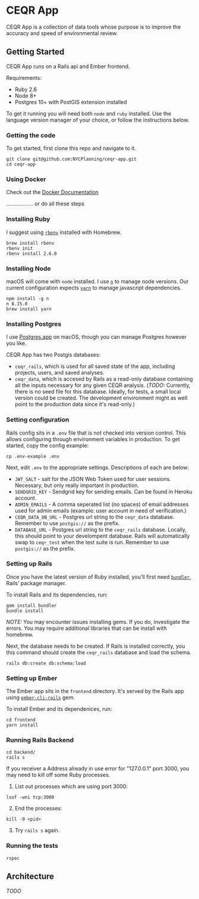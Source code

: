 # CEQR App

CEQR App is a collection of data tools whose purpose is to improve the accuracy and speed of environmental review.

## Getting Started

CEQR App runs on a Rails api and Ember frontend.

Requirements:
- Ruby 2.6
- Node 8+
- Postgres 10+ with PostGIS extension installed

To get it running you will need both `node` and `ruby` installed. Use the language version manager of your choice, or follow the instructions below.

### Getting the code

To get started, first clone this repo and navigate to it.

```
git clone git@github.com:NYCPlanning/ceqr-app.git
cd ceqr-app
```

### Using Docker
Check out the [Docker Documentation](DOCKER.md)


.................. or do all these steps
### Installing Ruby

I suggest using [`rbenv`](https://github.com/rbenv/rbenv) installed with Homebrew.

```
brew install rbenv
rbenv init
rbenv install 2.6.0
```

### Installing Node

macOS will come with `node` installed. I use [`n`](https://github.com/tj/n) to manage node versions. Our current configuration expects [`yarn`](https://yarnpkg.com/en/) to manage javascript dependencies.

```
npm install -g n
n 8.15.0
brew install yarn
```

### Installing Postgres

I use [Postgres.app](https://postgresapp.com/) on macOS, though you can manage Postgres however you like.

CEQR App has two Postgis databases:

- `ceqr_rails`, which is used for all saved state of the app, including projects, users, and saved analyses.
- `ceqr_data`, which is accesed by Rails as a read-only database containing all the inputs necessary for any given CEQR analysis. (_TODO:_ Currently, there is no seed file for this database. Ideally, for tests, a small local version could be created. The development environment might as well point to the production data since it's read-only.)

### Setting configuration

Rails config sits in a `.env` file that is not checked into version control. This allows configuring through environment variables in production. To get started, copy the config example:

```
cp .env-example .env
```

Next, edit `.env` to the appropriate settings. Descriptions of each are below:

- `JWT_SALT` - salt for the JSON Web Token used for user sessions. Necessary, but only really important in production.
- `SENDGRID_KEY` - Sendgrid key for sending emails. Can be found in Heroku account.
- `ADMIN_EMAILS` - A comma seperated list (no spaces) of email addresses used for admin emails (example: user account in need of verification.)
- `CEQR_DATA_DB_URL` - Postgres url string to the `ceqr_data` database. Remember to use `postgis://` as the prefix.
- `DATABASE_URL` - Postgres url string to the `ceqr_rails` database. Locally, this should point to your develompent database. Rails will automatically swap to `ceqr_test` when the test suite is run. Remember to use `postgis://` as the prefix.

### Setting up Rails

Once you have the latest version of Ruby installed, you'll first need [`bundler`](https://bundler.io/), Rails' package manager.

To install Rails and its dependencies, run:

```
gem install bundler
bundle install
```

*NOTE:* You may encounter issues installing gems. If you do, investigate the errors. You may require additional libraries that can be install with homebrew.

Next, the database needs to be created. If Rails is installed correctly, you this command should create the `ceqr_rails` database and load the schema.

```
rails db:create db:schema:load
```

### Setting up Ember

The Ember app sits in the `frontend` directory. It's served by the Rails app using [`ember-cli-rails`](https://github.com/thoughtbot/ember-cli-rails) gem.

To install Ember and its dependenices, run:

```
cd frontend
yarn install
```

### Running Rails Backend

```
cd backend/
rails s
```

If you receiver a Address already in use error for "127.0.0.1" port 3000, you may need to kill off some Ruby processes.

1. List out processes which are using port 3000:
```
lsof -wni tcp:3000
```
2. End the processes:
```
kill -9 <pid>
```
3. Try `rails s` again. 

### Running the tests

```
rspec
```

## Architecture

_TODO_
